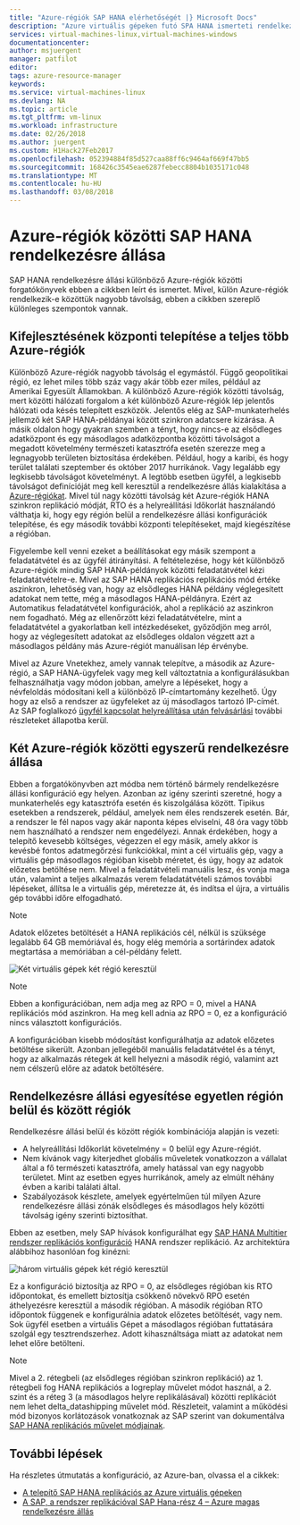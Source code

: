 ```yaml
---
title: "Azure-régiók SAP HANA elérhetőségét |} Microsoft Docs"
description: "Azure virtuális gépeken futó SPA HANA ismerteti rendelkezésre állási szempontok áttekintése"
services: virtual-machines-linux,virtual-machines-windows
documentationcenter: 
author: msjuergent
manager: patfilot
editor: 
tags: azure-resource-manager
keywords: 
ms.service: virtual-machines-linux
ms.devlang: NA
ms.topic: article
ms.tgt_pltfrm: vm-linux
ms.workload: infrastructure
ms.date: 02/26/2018
ms.author: juergent
ms.custom: H1Hack27Feb2017
ms.openlocfilehash: 052394884f85d527caa88ff6c9464af669f47bb5
ms.sourcegitcommit: 168426c3545eae6287febecc8804b1035171c048
ms.translationtype: MT
ms.contentlocale: hu-HU
ms.lasthandoff: 03/08/2018
---
```

# <a name="sap-hana-availability-across-azure-regions"></a>Azure-régiók közötti SAP HANA rendelkezésre állása
SAP HANA rendelkezésre állási különböző Azure-régiók közötti forgatókönyvek ebben a cikkben leírt és ismertet. Mivel, külön Azure-régiók rendelkezik-e közöttük nagyobb távolság, ebben a cikkben szereplő különleges szempontok vannak.

## <a name="motivation-to-deploy-across-multiple-azure-regions"></a>Kifejlesztésének központi telepítése a teljes több Azure-régiók
Különböző Azure-régiók nagyobb távolság el egymástól. Függő geopolitikai régió, ez lehet miles több száz vagy akár több ezer miles, például az Amerikai Egyesült Államokban. A különböző Azure-régiók közötti távolság, mert közötti hálózati forgalom a két különböző Azure-régiók lép jelentős hálózati oda késés telepített eszközök. Jelentős elég az SAP-munkaterhelés jellemző két SAP HANA-példányai között szinkron adatcsere kizárása. A másik oldalon hogy gyakran szemben a tényt, hogy nincs-e az elsődleges adatközpont és egy másodlagos adatközpontba közötti távolságot a megadott követelmény természeti katasztrófa esetén szerezze meg a legnagyobb területen biztosítása érdekében. Például, hogy a karibi, és hogy terület találati szeptember és október 2017 hurrikánok. Vagy legalább egy legkisebb távolságot követelményt. A legtöbb esetben ügyfél, a legkisebb távolságot definícióját meg kell keresztül a rendelkezésre állás kialakítása a [Azure-régiókat](https://azure.microsoft.com/regions/). Mivel túl nagy közötti távolság két Azure-régiók HANA szinkron replikáció módját, RTO és a helyreállítási Időkorlát használandó válthatja ki, hogy egy régión belül a rendelkezésre állási konfigurációk telepítése, és egy második további központi telepítéseket, majd kiegészítése a régióban.

Figyelembe kell venni ezeket a beállításokat egy másik szempont a feladatátvétel és az ügyfél átirányítási. A feltételezése, hogy két különböző Azure-régiók mindig SAP HANA-példányok közötti feladatátvétel kézi feladatátvételre-e. Mivel az SAP HANA replikációs replikációs mód értéke aszinkron, lehetőség van, hogy az elsődleges HANA példány véglegesített adatokat nem tette, még a másodlagos HANA-példányra. Ezért az Automatikus feladatátvétel konfigurációk, ahol a replikáció az aszinkron nem fogadható. Még az ellenőrzött kézi feladatátvételre, mint a feladatátvétel a gyakorlatban kell intézkedéseket, győződjön meg arról, hogy az véglegesített adatokat az elsődleges oldalon végzett azt a másodlagos példány más Azure-régiót manuálisan lép érvénybe.
 
Mivel az Azure Vnetekhez, amely vannak telepítve, a második az Azure-régió, a SAP HANA-ügyfelek vagy meg kell változtatnia a konfigurálásukban felhasználhatja vagy módon jobban, amelyre a lépéseket, hogy a névfeloldás módosítani kell a különböző IP-címtartomány kezelhető. Úgy hogy az első a rendszer az ügyfeleket az új másodlagos tartozó IP-címét. Az SAP foglalkozó [ügyfél kapcsolat helyreállítása után felvásárlási](https://help.sap.com/doc/6b94445c94ae495c83a19646e7c3fd56/2.0.02/en-US/c93a723ceedc45da9a66ff47672513d3.html) további részleteket állapotba kerül.   

## <a name="simple-availability-between-two-azure-regions"></a>Két Azure-régiók közötti egyszerű rendelkezésre állása
Ebben a forgatókönyvben azt módba nem történő bármely rendelkezésre állási konfiguráció egy helyen. Azonban az igény szerinti szeretné, hogy a munkaterhelés egy katasztrófa esetén és kiszolgálása között. Tipikus esetekben a rendszerek, például, amelyek nem éles rendszerek esetén. Bár, a rendszer le fél napos vagy akár naponta képes elviselni, 48 óra vagy több nem használható a rendszer nem engedélyezi. Annak érdekében, hogy a telepítő kevesebb költséges, végezzen el egy másik, amely akkor is kevésbé fontos adatmegőrzési funkciókkal, mint a cél virtuális gép, vagy a virtuális gép másodlagos régióban kisebb méretet, és úgy, hogy az adatok előzetes betöltése nem. Mivel a feladatátvételi manuális lesz, és vonja maga után, valamint a teljes alkalmazás verem feladatátvételi számos további lépéseket, állítsa le a virtuális gép, méretezze át, és indítsa el újra, a virtuális gép további időre elfogadható.

> [!NOTE]
> Adatok előzetes betöltését a HANA replikációs cél, nélkül is szüksége legalább 64 GB memóriával és, hogy elég memória a sortárindex adatok megtartása a memóriában a cél-példány felett.

![Két virtuális gépek két régió keresztül](./media/sap-hana-availability-two-region/two_vm_HSR_async_2regions_nopreload.PNG)

> [!NOTE]
> Ebben a konfigurációban, nem adja meg az RPO = 0, mivel a HANA replikációs mód aszinkron. Ha meg kell adnia az RPO = 0, ez a konfiguráció nincs választott konfigurációs.

A konfigurációban kisebb módosítást konfigurálhatja az adatok előzetes betöltése sikerült. Azonban jellegéből manuális feladatátvétel és a tényt, hogy az alkalmazás rétegek át kell helyezni a második régió, valamint azt nem célszerű előre az adatok betöltésére. 

## <a name="combine-availability-within-one-region-and-across-regions"></a>Rendelkezésre állási egyesítése egyetlen régión belül és között régiók 
Rendelkezésre állási belül és között régiók kombinációja alapján is vezeti:

- A helyreállítási Időkorlát követelmény = 0 belül egy Azure-régiót.
- Nem kívánok vagy kiterjedhet globális műveletek vonatkozzon a vállalat által a fő természeti katasztrófa, amely hatással van egy nagyobb területet. Mint az esetben egyes hurrikánok, amely az elmúlt néhány évben a karibi találati által.
- Szabályozások készlete, amelyek egyértelműen túl milyen Azure rendelkezésre állási zónák elsődleges és másodlagos hely közötti távolság igény szerinti biztosíthat.

 
Ebben az esetben, mely SAP hívások konfigurálhat egy [SAP HANA Multitier rendszer replikációs konfiguráció](https://help.sap.com/viewer/6b94445c94ae495c83a19646e7c3fd56/2.0.02/en-US/ca6f4c62c45b4c85a109c7faf62881fc.html) HANA rendszer replikáció. Az architektúra alábbihoz hasonlóan fog kinézni:

![három virtuális gépek két régió keresztül](./media/sap-hana-availability-two-region/three_vm_HSR_async_2regions_ha_and_dr.PNG)

Ez a konfiguráció biztosítja az RPO = 0, az elsődleges régióban kis RTO időpontokat, és emellett biztosítja csökkenő növekvő RPO esetén áthelyezésre keresztül a második régióban. A második régióban RTO időpontok függenek e konfigurálnia adatok előzetes betöltését, vagy nem. Sok ügyfél esetben a virtuális Gépet a másodlagos régióban futtatására szolgál egy tesztrendszerhez. Adott kihasználtsága miatt az adatokat nem lehet előre betölteni.

> [!NOTE]
> Mivel a 2. rétegbeli (az elsődleges régióban szinkron replikáció) az 1. rétegbeli fog HANA replikációs a logreplay művelet módot használ, a 2. szint és a réteg 3 (a másodlagos helyre replikálásával) közötti replikációt nem lehet delta_datashipping művelet mód. Részleteit, valamint a működési mód bizonyos korlátozások vonatkoznak az SAP szerint van dokumentálva [SAP HANA replikációs művelet módjainak](https://help.sap.com/viewer/6b94445c94ae495c83a19646e7c3fd56/2.0.02/en-US/627bd11e86c84ec2b9fcdf585d24011c.html). 

## <a name="next-steps"></a>További lépések
Ha részletes útmutatás a konfiguráció, az Azure-ban, olvassa el a cikkek:

- [A telepítő SAP HANA replikációs az Azure virtuális gépeken](sap-hana-high-availability.md)
- [A SAP, a rendszer replikációval SAP Hana-rész 4 – Azure magas rendelkezésre állás](https://blogs.sap.com/2018/01/08/your-sap-on-azure-part-4-high-availability-for-sap-hana-using-system-replication/)

 



 
  
